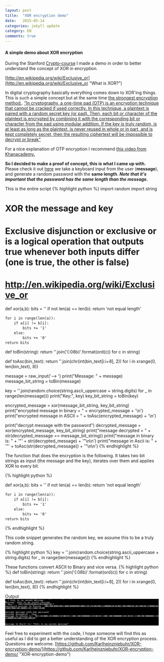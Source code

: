 ```yaml
---
layout: post
title:  "XOR encryption demo"
date:   2015-05-14
categories: jekyll update
category: EN
comments: true
---
```



#### A simple demo about XOR encryption ####
During the Stanford [Crypto-course](https://www.coursera.org/course/crypto) I made a demo in order to better understand the concept of XOR in encryption. 

[http://en.wikipedia.org/wiki/Exclusive_or](http://en.wikipedia.org/wiki/Exclusive_or "What is XOR?")

In digital cryptography basically everything comes down to XOR'ing things. This is such a simple concept but at the same time [the strongest encryption method.](http://en.wikipedia.org/wiki/One-time_pad). 
["In cryptography, a one-time pad (OTP) is an encryption technique that cannot be cracked if used correctly. In this technique, a plaintext is paired with a random secret key (or pad). Then, each bit or character of the plaintext is encrypted by combining it with the corresponding bit or character from the pad using modular addition. If the key is truly random, is at least as long as the plaintext, is never reused in whole or in part, and is kept completely secret, then the resulting ciphertext will be impossible to decrypt or break"](http://en.wikipedia.org/wiki/One-time_pad)

For a nice explanation of OTP encryption I recommend [this video from Khanacademy.](https://www.khanacademy.org/computing/computer-science/cryptography/crypt/v/one-time-pad)

**So I decided to make a proof of concept, this is what I came up with.**  
Please check it out [here](https://github.com/Karlheinzniebuhr/XOR-encryption-demo/) we take a keyboard input from the user (**message**), and generate a random password with the **same length**.
***Note that it's important that the password has the same length than the message.***

This is the entire script
{% highlight python %}
import random
import string

# XOR the message and key
# Exclusive disjunction or exclusive or is a logical operation that outputs true whenever both inputs differ (one is true, the other is false)
# http://en.wikipedia.org/wiki/Exclusive_or
def xor(a,b):
	bits = ''
	if not len(a) == len(b):
		return 'not equal length'

	for i in range(len(a)):
		if a[i] != b[i]:
			bits += '1'
		else:
			bits += '0'
	return bits



def toBin(string):
	return ''.join('{:08b}'.format(ord(c)) for c in string)

def toAsc(bin_text):
	return ''.join(chr(int(bin_text[i:i+8], 2)) for i in xrange(0, len(bin_text), 8))

message = raw_input('--> ')
print("Message: " + message)
message_bit_string = toBin(message)

key = ''.join(random.choice(string.ascii_uppercase + string.digits) for _ in range(len(message)))
print("Key:", key)
key_bit_string = toBin(key)

encrypted_message = xor(message_bit_string, key_bit_string)
print("encrypted message in binary = " + encrypted_message + '\n')
print("encrypted message in ASCII = " + toAsc(encrypted_message) + '\n')

print("decrypt message with the password")
decrypted_message = xor(encrypted_message, key_bit_string)
print("message decrypted = " + str(decrypted_message == message_bit_string))
print("message in binary is: " + '"' + str(decrypted_message) + '"\n\n')
print("message in Ascii is: " + '"' + toAsc(str(decrypted_message)) + '"\n\n')
{% endhighlight %}


The function that does the encryption is the following. It takes two bit strings as input (the message and the key), iterates over them and applies XOR to every bit.

{% highlight python %}

def xor(a,b):
	bits = ''
	if not len(a) == len(b):
		return 'not equal length'

	for i in range(len(a)):
		if a[i] != b[i]:
			bits += '1'
		else:
			bits += '0'
	return bits

{% endhighlight %}


This code snippet generates the random key, we assume this to be a truly random string.

{% highlight python %}
key = ''.join(random.choice(string.ascii_uppercase + string.digits) for _ in range(len(message)))
{% endhighlight %}

These functions convert ASCII to Binary and vice versa.
{% highlight python %}
def toBin(string):
	return ''.join('{:08b}'.format(ord(c)) for c in string)

def toAsc(bin_text):
	return ''.join(chr(int(bin_text[i:i+8], 2)) for i in xrange(0, len(bin_text), 8))
{% endhighlight %}


Output
![Image image2](https://raw.githubusercontent.com/Karlheinzniebuhr/karlheinzniebuhr.github.io/master/images/xor.PNG)


Feel free to experiment with the code, I hope someone will find this as useful as I did to get a better understanding of the XOR encryption process. Questions are welcome. 
[https://github.com/Karlheinzniebuhr/XOR-encryption-demo/](https://github.com/Karlheinzniebuhr/XOR-encryption-demo/ "XOR-encryption-demo")

